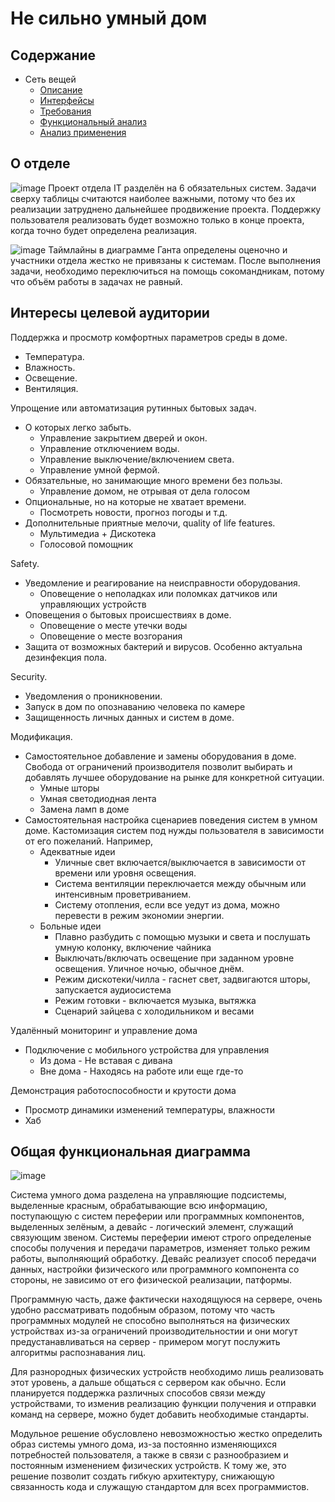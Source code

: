 # Не сильно умный дом

## Содержание
- Сеть вещей
  - [Описание](Сеть%20вещей/Описание)
  - [Интерфейсы](Сеть%20вещей/Интерфейсы)
  - [Требования](Сеть%20вещей/Требования)
  - [Функциональный анализ](Сеть%20вещей/Функциональный%20анализ)
  - [Анализ применения](Сеть%20вещей/Анализ%20применения)

## О отделе
![image](https://user-images.githubusercontent.com/48065080/155874875-0d28365d-f7ad-4dc7-a25b-3a63ec29ff15.png)
Проект отдела IT разделён на 6 обязательных систем. Задачи сверху таблицы считаются наиболее важными, потому что без их реализации затруднено дальнейшее продвижение проекта. Поддержку пользователя реализовать будет возможно только в конце проекта, когда точно будет определена реализация.

![image](https://user-images.githubusercontent.com/48065080/155875155-f5a687af-1038-43b4-aff4-ab0b0ccffc91.png)
Таймлайны в диаграмме Ганта определены оценочно и участники отдела жестко не привязаны к системам. После выполнения задачи, необходимо переключиться на помощь сокомандникам, потому что объём работы в задачах не равный.

## Интересы целевой аудитории

Поддержка и просмотр комфортных параметров среды в доме.
- Температура.
- Влажность.
- Освещение.
- Вентиляция.

Упрощение или автоматизация рутинных бытовых задач.
- О которых легко забыть.
  - Управление закрытием дверей и окон.
  - Управление отключением воды.
  - Управление выключение/включением света.
  - Управление умной фермой.
- Обязательные, но занимающие много времени без пользы.
  - Управление домом, не отрывая от дела голосом
- Опциональные, но на которые не хватает времени.
  - Посмотреть новости, прогноз погоды и т.д.
- Дополнительные приятные мелочи, quality of life features.
  - Мультимедиа + Дискотека
  - Голосовой помощник

Safety.
- Уведомление и реагирование на неисправности оборудования.
  - Оповещение о неполадках или поломках датчиков или управляющих устройств
- Оповещения о бытовых происшествиях в доме.
  - Оповещение о месте утечки воды
  - Оповещение о месте возгорания
- Защита от возможных бактерий и вирусов. Особенно актуальна дезинфекция пола.

Security.
- Уведомления о проникновении.
- Запуск в дом по опознаванию человека по камере
- Защищенность личных данных и систем в доме.

Модификация.
- Самостоятельное добавление и замены оборудования в доме. Свобода от ограничений производителя позволит выбирать и добавлять лучшее оборудование на рынке для конкретной ситуации.
  - Умные шторы
  - Умная светодиодная лента
  - Замена ламп в доме
- Самостоятельная настройка сценариев поведения систем в умном доме. Кастомизация систем под нужды пользователя в зависимости от его пожеланий. Например,
  - Адекватные идеи
     - Уличные свет включается/выключается в зависимости от времени или уровня освещения.
     - Система вентиляции переключается между обычным или интенсивным проветриванием.
     - Систему отопления, если все уедут из дома, можно перевести в режим экономии энергии.
  - Больные идеи
    - Плавно разбудить с помощью музыки и света и послушать умную колонку, включение чайника
    - Выключать/включать освещение при заданном уровне освещения. Уличное ночью, обычное днём.
    - Режим дискотеки/чилла - гаснет свет, задвигаются шторы, запускается аудиосистема
    - Режим готовки - включается музыка, вытяжка
    - Сценарий зайцева с холодильником и весами

Удалённый мониторинг и управление дома
- Подключение с мобильного устройства для управления
  - Из дома - Не вставая с дивана
  - Вне дома - Находясь на работе или еще где-то

Демонстрация работоспособности и крутости дома
- Просмотр динамики изменений температуры, влажности
- Хаб

## Общая функциональная диаграмма
![image](https://user-images.githubusercontent.com/48065080/156154018-61250be9-2aa4-45cc-b458-9e2c3828b54b.png)

Система умного дома разделена на управляющие подсистемы, выделенные красным, обрабатывающие всю информацию, поступающую с систем переферии или программных компонентов, выделенных зелёным, а девайс - логический элемент, служащий связующим звеном. Системы переферии имеют строго определеные способы получения и передачи параметров, изменяет только режим работы, выполняющий обработку. Девайс реализует способ передачи данных, настройки физического или программного компонента со стороны, не зависимо от его физической реализации, патформы.

Программную часть, даже фактически находящуюся на сервере, очень удобно рассматривать подобным образом, потому что часть программных модулей не способно выполняться на физических устройствах из-за ограничений производительностии и они могут предустанавливаться на сервер - примером могут послужить алгоритмы распознавания лиц.

Для разнородных физических устройств необходимо лишь реализовать этот уровень, а дальше общаться с сервером как обычно. Если планируется поддержка различных способов связи между устройствами, то изменив реализацию функции получения и отправки команд на сервере, можно будет добавить необходимые стандарты.

Модульное решение обусловлено невозможностью жестко определить образ системы умного дома, из-за постоянно изменяющихся потребностей пользователя, а также в связи с разнообразием и постоянным изменением физических устройств. К тому же, это решение позволит создать гибкую архитектуру, снижающую связанность кода и служащую стандартом для всех программистов.
